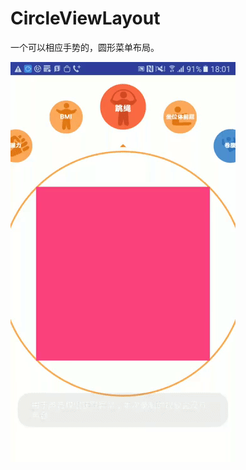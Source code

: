 # CircleViewLayout
一个可以相应手势的，圆形菜单布局。


![image](https://github.com/superKJ/CircleViewLayout/blob/master/MyCircleViewProjDemo/demo2.gif)
